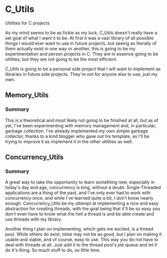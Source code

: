 # C_Utils
Utilities for C projects

As my mind seems to be as fickle as my luck, C_Utils doesn't really have a set goal of what I want it to be. At first it was a vast library of all possible things I would ever want to use in future projects, but seeing as literally of them actually exist in one way or another, this is going to be my experimentation and person projects in C. They are in essence going to be utilities, but they are not going to be the most efficient. 

C_Utils is going to be a personal side project that I will want to implement as libraries in future side projects. They're not for anyone else to use, just my own.


## Memory_Utils

### Summary

This is a theoretical and most likely not going to be finished at all, but as of yet, I've been experimenting with memory management and, in particular, garbage collection. I've already implemented my own simple garbage collector, thanks to a kind blogger who gave out his template, as I'll be trying to improve it as implement it in the other utilities as well.

## Concurrency_Utils

### Summary

A great way to take the opportunity to learn something new, especially in today's day and age, concurrency is king, without a doubt. Single-Threaded applications are a thing of the past, and I've only ever had to work with concurrency once, and while I've learned quite a bit, I don't know nearly enough. Concurrency_Utils be my attempt at implementing a nice and easy abstraction for creating threads, with the goal being that it'll be so easy you don't even have to know what the hell a thread is and be able create and use threads with my library.

Another thing I plan on implementing, which gets me excited, is a thread pool. While others do exist, mine may not be as good, but I plan on making it usable and viable, and of course, easy to use. This way you do not have to deal with threads at all. Just add it to the thread pool's job queue and let it do it's thing. So much stuff to do, so little time.
